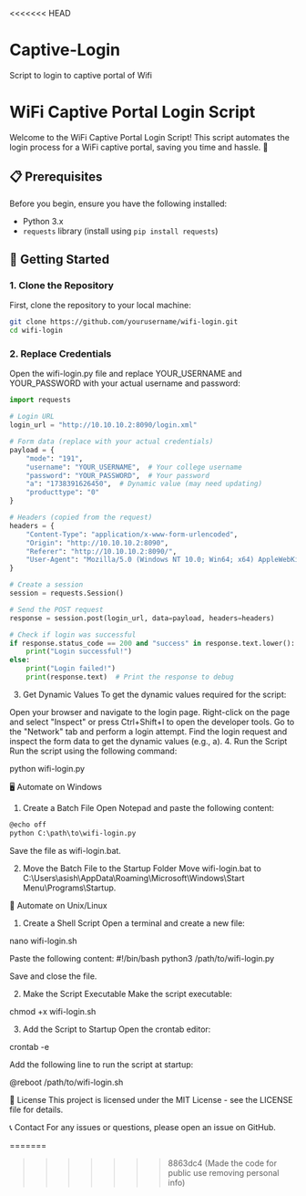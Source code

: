 <<<<<<< HEAD
# Captive-Login
Script to login to captive portal of Wifi

# WiFi Captive Portal Login Script

Welcome to the WiFi Captive Portal Login Script! This script automates the login process for a WiFi captive portal, saving you time and hassle. 🚀

## 📋 Prerequisites

Before you begin, ensure you have the following installed:
- Python 3.x
- `requests` library (install using `pip install requests`)

## 🚀 Getting Started

### 1. Clone the Repository

First, clone the repository to your local machine:
```sh
git clone https://github.com/yourusername/wifi-login.git
cd wifi-login
```

### 2. Replace Credentials

Open the wifi-login.py file and replace YOUR_USERNAME and YOUR_PASSWORD with your actual username and password:

```python
import requests

# Login URL
login_url = "http://10.10.10.2:8090/login.xml"

# Form data (replace with your actual credentials)
payload = {
    "mode": "191",
    "username": "YOUR_USERNAME",  # Your college username
    "password": "YOUR_PASSWORD",  # Your password
    "a": "1738391626450",  # Dynamic value (may need updating)
    "producttype": "0"
}

# Headers (copied from the request)
headers = {
    "Content-Type": "application/x-www-form-urlencoded",
    "Origin": "http://10.10.10.2:8090",
    "Referer": "http://10.10.10.2:8090/",
    "User-Agent": "Mozilla/5.0 (Windows NT 10.0; Win64; x64) AppleWebKit/537.36 (KHTML, like Gecko)"
}

# Create a session
session = requests.Session()

# Send the POST request
response = session.post(login_url, data=payload, headers=headers)

# Check if login was successful
if response.status_code == 200 and "success" in response.text.lower():
    print("Login successful!")
else:
    print("Login failed!")
    print(response.text)  # Print the response to debug
```
3. Get Dynamic Values
To get the dynamic values required for the script:

Open your browser and navigate to the login page.
Right-click on the page and select "Inspect" or press Ctrl+Shift+I to open the developer tools.
Go to the "Network" tab and perform a login attempt.
Find the login request and inspect the form data to get the dynamic values (e.g., a).
4. Run the Script
Run the script using the following command:

python wifi-login.py

🖥️ Automate on Windows
1. Create a Batch File
Open Notepad and paste the following content:
```markdown
@echo off
python C:\path\to\wifi-login.py
```
Save the file as wifi-login.bat.

2. Move the Batch File to the Startup Folder
Move wifi-login.bat to C:\Users\asish\AppData\Roaming\Microsoft\Windows\Start Menu\Programs\Startup\.

🐧 Automate on Unix/Linux
1. Create a Shell Script
Open a terminal and create a new file:

nano wifi-login.sh

Paste the following content:
#!/bin/bash
python3 /path/to/wifi-login.py

Save and close the file.

2. Make the Script Executable
Make the script executable:

chmod +x wifi-login.sh

3. Add the Script to Startup
Open the crontab editor:

crontab -e

Add the following line to run the script at startup:

@reboot /path/to/wifi-login.sh

📄 License
This project is licensed under the MIT License - see the LICENSE file for details.

📞 Contact
For any issues or questions, please open an issue on GitHub.

=======
>>>>>>> 8863dc4 (Made the code for public use removing personal info)
